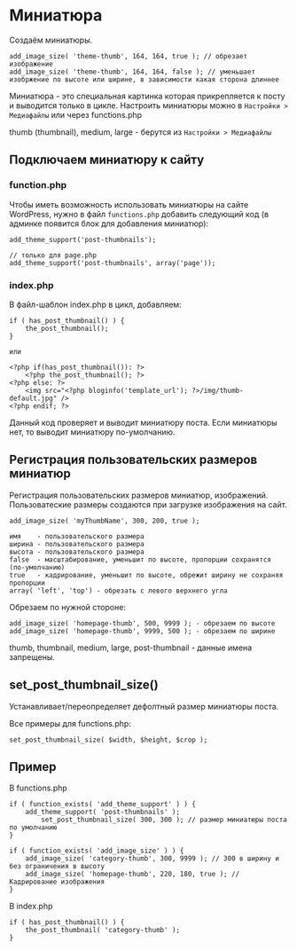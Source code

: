 # Миниатюра
Создаём миниатюры.

    add_image_size( 'theme-thumb', 164, 164, true ); // обрезает изображение
    add_image_size( 'theme-thumb', 164, 164, false ); // уменьшает изобржение по высоте или ширине, в зависимости какая сторона длиннее

Миниатюра - это специальная картинка которая прикрепляется к посту и выводится только в цикле. Настроить миниатюры можно в `Настройки > Медиафайлы` или через functions.php

thumb (thumbnail), medium, large - берутся из `Настройки > Медиафайлы`

## Подключаем миниатюру к сайту
### function.php
Чтобы иметь возможность использовать миниатюры на сайте WordPress, нужно в файл `functions.php` добавить следующий код (в админке появится блок для добавления миниатюр):

    add_theme_support('post-thumbnails');

    // только для page.php
    add_theme_support('post-thumbnails', array('page'));

### index.php
В файл-шаблон index.php в цикл, добавляем:

    if ( has_post_thumbnail() ) {
    	the_post_thumbnail();
    }

    или

    <?php if(has_post_thumbnail()): ?>
        <?php the_post_thumbnail(); ?>
    <?php else: ?>
        <img src="<?php bloginfo('template_url'); ?>/img/thumb-default.jpg" />
    <?php endif; ?>

Данный код проверяет и выводит миниатюру поста. Если миниатюры нет, то выводит миниатюру по-умолчанию.

## Регистрация пользовательских размеров миниатюр
Регистрация пользовательских размеров миниатюр, изображений. Пользоватеские размеры создаются при загрузке изображения на сайт.

    add_image_size( 'myThumbName', 300, 200, true );

    имя    - пользовательского размера
    ширина - пользовательского размера
    высота - пользовательского размера
    false  - масштабирование, уменьшит по высоте, пропорции сохранятся (по-умолчанию)
    true   - кадрирование, уменьшит по высоте, обрежит ширину не сохраняя пропорции
    array( 'left', 'top') - обрезать с левого верхнего угла

Обрезаем по нужной стороне:

    add_image_size( 'homepage-thumb', 500, 9999 ); - обрезаем по высоте
    add_image_size( 'homepage-thumb', 9999, 500 ); - обрезаем по ширине

thumb, thumbnail, medium, large, post-thumbnail - данные имена запрещены.

## set_post_thumbnail_size()
Устанавливает/переопределяет дефолтный размер миниатюры поста.

Все примеры для functions.php:

    set_post_thumbnail_size( $width, $height, $crop );

## Пример

В functions.php

    if ( function_exists( 'add_theme_support' ) ) {
        add_theme_support( 'post-thumbnails' );
            set_post_thumbnail_size( 300, 300 ); // размер миниатюры поста по умолчанию
    }

    if ( function_exists( 'add_image_size' ) ) {
        add_image_size( 'category-thumb', 300, 9999 ); // 300 в ширину и без ограничения в высоту
        add_image_size( 'homepage-thumb', 220, 180, true ); // Кадрирование изображения
    }

В index.php

    if ( has_post_thumbnail() ) {
        the_post_thumbnail( 'category-thumb' );
    }
